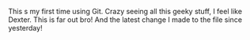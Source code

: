 This s my first time using Git. Crazy seeing all this geeky stuff,
I feel like Dexter. This is far out bro! And the latest change I 
made to the file since yesterday!
